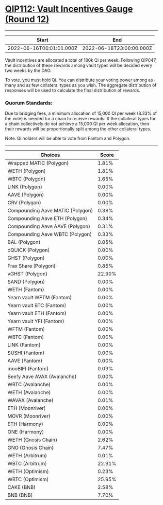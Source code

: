 
# [QIP112: Vault Incentives Gauge (Round 12)](https://snapshot.org/#/qidao.eth/proposal/0xc7f724eb3473316aef7d0fa7c81d3a50614760cd82ada0c1a08eab6c16e53fda)

---
| Start | End |
| --- | --- |
| 2022-06-16T06:01:01.000Z | 2022-06-18T23:00:00.000Z |


Vault incentives are allocated a total of 180k Qi per week. Following QIP047, the distribution of these rewards among vault types will be decided every two weeks by the DAO.

To vote, you must hold Qi. You can distribute your voting power among as many and as few collateral types as you wish. The aggregate distribution of responses will be used to calculate the final distribution of rewards.

### Quorum Standards:

Due to bridging fees, a minimum allocation of 15,000 QI per week (8.33% of the vote) is needed for a chain to receive rewards. If the collateral types for a chain collectively do not achieve a 15,000 QI per week allocation, then their rewards will be proportionally split among the other collateral types.

Note: Qi holders will be able to vote from Fantom and Polygon.

---
| Choices | Score |
| --- | --- |
| Wrapped MATIC (Polygon) | 1.81% |
| WETH (Polygon) | 1.81% |
| WBTC (Polygon) | 1.65% |
| LINK (Polygon) | 0.00% |
| AAVE (Polygon) | 0.00% |
| CRV (Polygon) | 0.00% |
| Compounding Aave MATIC (Polygon) | 0.38% |
| Compounding Aave ETH (Polygon) | 0.34% |
| Compounding Aave AAVE (Polygon) | 0.31% |
| Compounding Aave WBTC (Polygon) | 0.33% |
| BAL (Polygon) | 0.05% |
| dQUICK (Polygon) | 0.00% |
| GHST (Polygon) | 0.00% |
| Frax Share (Polygon) | 0.85% |
| vGHST (Polygon) | 22.90% |
| SAND (Polygon) | 0.00% |
| WETH (Fantom) | 0.00% |
| Yearn vault WFTM (Fantom) | 0.00% |
| Yearn vault BTC (Fantom) | 0.00% |
| Yearn vault ETH (Fantom) | 0.00% |
| Yearn vault YFI (Fantom) | 0.00% |
| WFTM (Fantom) | 0.00% |
| WBTC (Fantom) | 0.00% |
| LINK (Fantom) | 0.00% |
| SUSHI (Fantom) | 0.00% |
| AAVE (Fantom) | 0.00% |
| mooBIFI (Fantom) | 0.09% |
| Beefy Aave AVAX (Avalanche) | 0.00% |
| WBTC (Avalanche) | 0.00% |
| WETH (Avalanche) | 0.00% |
| WAVAX (Avalanche) | 0.01% |
| ETH (Moonriver) | 0.00% |
| MOVR (Moonriver) | 0.00% |
| ETH (Harmony) | 0.00% |
| ONE (Harmony) | 0.00% |
| WETH (Gnosis Chain) | 2.62% |
| GNO (Gnosis Chain) | 7.47% |
| WETH (Arbitrum) | 0.01% |
| WBTC (Arbitrum) | 22.91% |
| WETH (Optimism) | 0.23% |
| WBTC (Optimism)  | 25.95% |
| CAKE (BNB) | 2.58% |
| BNB (BNB) | 7.70% |

